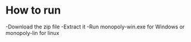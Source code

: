 How to run
==========

-Download the zip file
-Extract it
-Run monopoly-win.exe for Windows or monopoly-lin for linux
